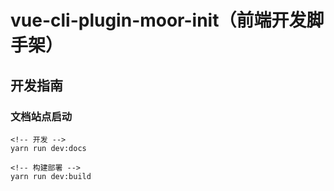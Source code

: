 # vue-cli-plugin-moor-init（前端开发脚手架）

## 开发指南
### 文档站点启动
```
<!-- 开发 -->
yarn run dev:docs

<!-- 构建部署 -->
yarn run dev:build
```
